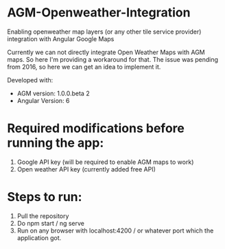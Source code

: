 # AGM-Openweather-Integration
Enabling openweather map layers (or any other tile service provider) integration with Angular Google Maps

Currently we can not directly integrate Open Weather Maps with AGM maps. So here I'm providing a workaround for that.
The issue was pending from 2016, so here we can get an idea to implement it.

Developed with:
- AGM version: 1.0.0.beta 2
- Angular Version: 6

# Required modifications before running the app:
1. Google API key (will be required to enable AGM maps to work)
2. Open weather API key (currently added free API)

# Steps to run:
1. Pull the repository
2. Do npm start / ng serve
3. Run on any browser with localhost:4200 / or whatever port which the application got.
